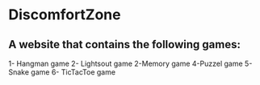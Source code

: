 # DiscomfortZone
## A website that contains the following games:
1- Hangman game
2- Lightsout game
2-Memory game
4-Puzzel game
5-Snake game
6- TicTacToe game